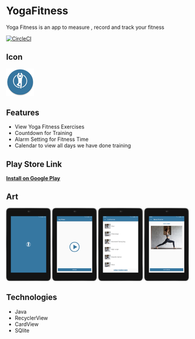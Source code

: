 # YogaFitness

Yoga Fitness is an app to measure , record and track your fitness

[![CircleCI](https://circleci.com/gh/anelemhlanga/YogaFitness/tree/master.svg?style=shield)](https://circleci.com/gh/anelemhlanga/YogaFitness/tree/master)

## Icon
<img src="art/icon.png" width="15%" />

## Features
* View Yoga Fitness Exercises
* Countdown for Training
* Alarm Setting for Fitness Time
* Calendar to view all days we have done training

## Play Store Link
**[Install on Google Play](https://play.google.com/store/apps/details?id=com.anelemhlanga.yogafitness)**

## Art
<img src="art/0.png" width="24%" /> <img src="art/1.png" width="24%" /> <img src="art/2.png" width="24%" /> <img src="art/3.png" width="24%" />


## Technologies
* Java 
* RecyclerView
* CardView 
* SQlite




